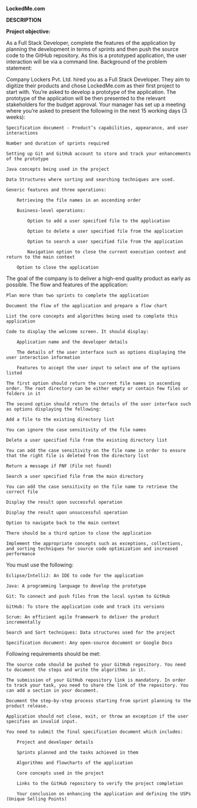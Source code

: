 **LockedMe.com**

**DESCRIPTION**

**Project objective:**

As a Full Stack Developer, complete the features of the application by planning the development in terms of sprints and then push the source code to the GitHub repository. As this is a prototyped application, the user interaction will be via a command line.
Background of the problem statement:

Company Lockers Pvt. Ltd. hired you as a Full Stack Developer. They aim to digitize their products and chose LockedMe.com as their first project to start with. You’re asked to develop a prototype of the application. The prototype of the application will be then presented to the relevant stakeholders for the budget approval. Your manager has set up a meeting where you’re asked to present the following in the next 15 working days (3 weeks):

    Specification document - Product’s capabilities, appearance, and user interactions

    Number and duration of sprints required

    Setting up Git and GitHub account to store and track your enhancements of the prototype

    Java concepts being used in the project

    Data Structures where sorting and searching techniques are used.

    Generic features and three operations:

        Retrieving the file names in an ascending order

        Business-level operations:

            Option to add a user specified file to the application

            Option to delete a user specified file from the application

            Option to search a user specified file from the application

            Navigation option to close the current execution context and return to the main context

        Option to close the application

The goal of the company is to deliver a high-end quality product as early as possible.
The flow and features of the application:

    Plan more than two sprints to complete the application

    Document the flow of the application and prepare a flow chart

    List the core concepts and algorithms being used to complete this application

    Code to display the welcome screen. It should display:

        Application name and the developer details

        The details of the user interface such as options displaying the user interaction information

        Features to accept the user input to select one of the options listed

    The first option should return the current file names in ascending order. The root directory can be either empty or contain few files or folders in it

    The second option should return the details of the user interface such as options displaying the following:

    Add a file to the existing directory list

    You can ignore the case sensitivity of the file names

    Delete a user specified file from the existing directory list

    You can add the case sensitivity on the file name in order to ensure that the right file is deleted from the directory list

    Return a message if FNF (File not found)

    Search a user specified file from the main directory

    You can add the case sensitivity on the file name to retrieve the correct file

    Display the result upon successful operation

    Display the result upon unsuccessful operation

    Option to navigate back to the main context

    There should be a third option to close the application

    Implement the appropriate concepts such as exceptions, collections, and sorting techniques for source code optimization and increased performance

You must use the following:

    Eclipse/IntelliJ: An IDE to code for the application

    Java: A programming language to develop the prototype

    Git: To connect and push files from the local system to GitHub

    GitHub: To store the application code and track its versions

    Scrum: An efficient agile framework to deliver the product incrementally

    Search and Sort techniques: Data structures used for the project

    Specification document: Any open-source document or Google Docs

Following requirements should be met:

    The source code should be pushed to your GitHub repository. You need to document the steps and write the algorithms in it.

    The submission of your GitHub repository link is mandatory. In order to track your task, you need to share the link of the repository. You can add a section in your document.

    Document the step-by-step process starting from sprint planning to the product release.

    Application should not close, exit, or throw an exception if the user specifies an invalid input.

    You need to submit the final specification document which includes:

        Project and developer details

        Sprints planned and the tasks achieved in them

        Algorithms and flowcharts of the application

        Core concepts used in the project

        Links to the GitHub repository to verify the project completion

        Your conclusion on enhancing the application and defining the USPs (Unique Selling Points)
